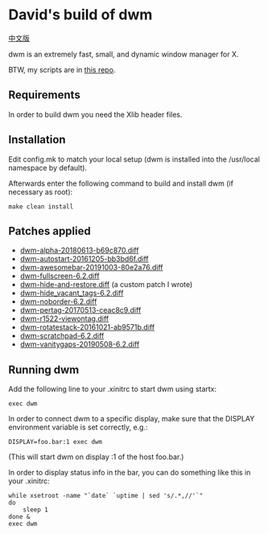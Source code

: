 David's build of dwm
============================
[中文版](./README_cn.md)

dwm is an extremely fast, small, and dynamic window manager for X.

BTW, my scripts are in [this repo](https://github.com/theniceboy/scripts).

Requirements
------------
In order to build dwm you need the Xlib header files.


Installation
------------
Edit config.mk to match your local setup (dwm is installed into
the /usr/local namespace by default).

Afterwards enter the following command to build and install dwm (if
necessary as root):

    make clean install

Patches applied
---------------
- [dwm-alpha-20180613-b69c870.diff](https://dwm.suckless.org/patches/alpha/)
- [dwm-autostart-20161205-bb3bd6f.diff](https://dwm.suckless.org/patches/autostart/)
- [dwm-awesomebar-20191003-80e2a76.diff](https://dwm.suckless.org/patches/awesomebar/)
- [dwm-fullscreen-6.2.diff](https://dwm.suckless.org/patches/fullscreen/)
- [dwm-hide-and-restore.diff](https://github.com/theniceboy/dwm-hide-and-restore-win.diff) (a custom patch I wrote)
- [dwm-hide_vacant_tags-6.2.diff](https://dwm.suckless.org/patches/hide_vacant_tags/)
- [dwm-noborder-6.2.diff](https://dwm.suckless.org/patches/noborder/)
- [dwm-pertag-20170513-ceac8c9.diff](https://dwm.suckless.org/patches/pertag/)
- [dwm-r1522-viewontag.diff](https://dwm.suckless.org/patches/viewontag/)
- [dwm-rotatestack-20161021-ab9571b.diff](https://dwm.suckless.org/patches/rotatestack/)
- [dwm-scratchpad-6.2.diff](https://dwm.suckless.org/patches/scratchpad/)
- [dwm-vanitygaps-20190508-6.2.diff](https://dwm.suckless.org/patches/vanitygaps/)


Running dwm
-----------
Add the following line to your .xinitrc to start dwm using startx:

    exec dwm

In order to connect dwm to a specific display, make sure that
the DISPLAY environment variable is set correctly, e.g.:

    DISPLAY=foo.bar:1 exec dwm

(This will start dwm on display :1 of the host foo.bar.)

In order to display status info in the bar, you can do something
like this in your .xinitrc:

    while xsetroot -name "`date` `uptime | sed 's/.*,//'`"
    do
    	sleep 1
    done &
    exec dwm


